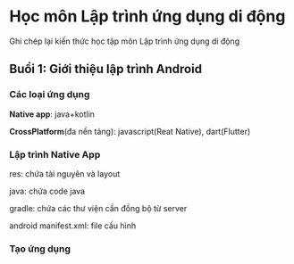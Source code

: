 # Học môn Lập trình ứng dụng di động
Ghi chép lại kiến thức học tập môn Lập trình ứng dụng di động
## Buổi 1: Giới thiệu lập trình Android
### Các loại ứng dụng
**Native app**: java+kotlin

**CrossPlatform**(đa nền tảng): javascript(Reat Native), dart(Flutter)

### Lập trình Native App
res: chứa tài nguyên và layout

java: chứa code java

gradle: chứa các thư viện cần đồng bộ từ server

android manifest.xml: file cấu hình

### Tạo ứng dụng
